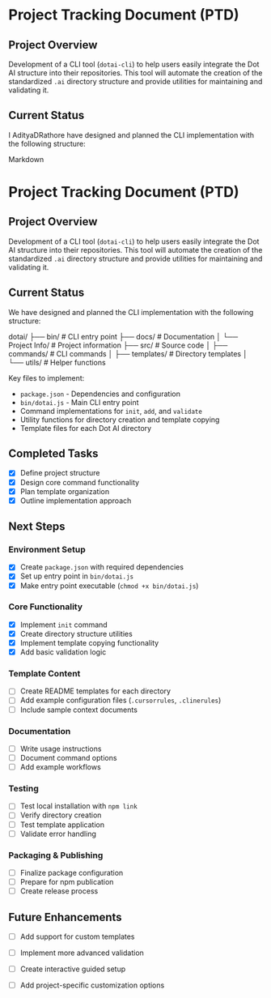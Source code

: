 # Project Tracking Document (PTD)

## Project Overview

Development of a CLI tool (`dotai-cli`) to help users easily integrate the Dot AI structure into their repositories. This tool will automate the creation of the standardized `.ai` directory structure and provide utilities for maintaining and validating it.

## Current Status

I AdityaDRathore have designed and planned the CLI implementation with the following structure:

Markdown

# Project Tracking Document (PTD)

## Project Overview

Development of a CLI tool (`dotai-cli`) to help users easily integrate the Dot AI structure into their repositories. This tool will automate the creation of the standardized `.ai` directory structure and provide utilities for maintaining and validating it.

## Current Status

We have designed and planned the CLI implementation with the following structure:

dotai/
├── bin/            # CLI entry point
├── docs/           # Documentation
│   └── Project Info/ # Project information
├── src/            # Source code
│   ├── commands/   # CLI commands
│   ├── templates/  # Directory templates
│   └── utils/      # Helper functions


Key files to implement:

* `package.json` - Dependencies and configuration
* `bin/dotai.js` - Main CLI entry point
* Command implementations for `init`, `add`, and `validate`
* Utility functions for directory creation and template copying
* Template files for each Dot AI directory

## Completed Tasks

* [x] Define project structure
* [x] Design core command functionality
* [x] Plan template organization
* [x] Outline implementation approach

## Next Steps

### Environment Setup

* [x] Create `package.json` with required dependencies
* [x] Set up entry point in `bin/dotai.js`
* [x] Make entry point executable (`chmod +x bin/dotai.js`)

### Core Functionality

* [x] Implement `init` command
* [x] Create directory structure utilities
* [x] Implement template copying functionality
* [x] Add basic validation logic

### Template Content

* [ ] Create README templates for each directory
* [ ] Add example configuration files (`.cursorrules`, `.clinerules`)
* [ ] Include sample context documents

### Documentation

* [ ] Write usage instructions
* [ ] Document command options
* [ ] Add example workflows

### Testing

* [ ] Test local installation with `npm link`
* [ ] Verify directory creation
* [ ] Test template application
* [ ] Validate error handling

### Packaging & Publishing

* [ ] Finalize package configuration
* [ ] Prepare for npm publication
* [ ] Create release process

## Future Enhancements

* [ ] Add support for custom templates
* [ ] Implement more advanced validation
* [ ] Create interactive guided setup
* [ ] Add project-specific customization options

